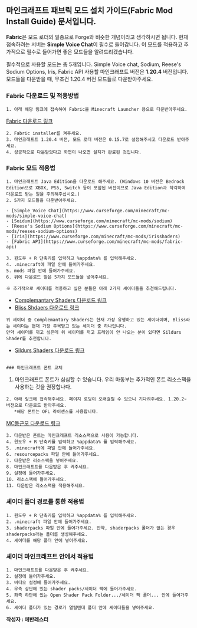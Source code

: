 ## 마인크래프트 패브릭 모드 설치 가이드(Fabric Mod Install Guide) 문서입니다.

**Fabric**은 모드 로더의 일종으로 Forge와 비슷한 개념이라고 생각하시면 됩니다.
현재 접속하려는 서버는 **Simple Voice Chat**이 필수로 들어갑니다.
이 모드를 적용하고 추가적으로 필수로 들어가면 좋은 모드들을 알려드리겠습니다.

필수적으로 사용할 모드는 총 5개입니다. Simple Voice chat, Sodium, Reese's Sodium Options, Iris, Fabric API
사용할 마인크래프트 버전은 **1.20.4** 버전입니다. 모드들을 다운받을 때, 무조건 1.20.4 버전 모드들로 다운받아주세요.



### Fabric 다운로드 및 적용방법
```
1. 아래 해당 링크에 접속하여 Fabric을 Minecraft Launcher 용으로 다운받아주세요.
```
[Fabric 다운로드 링크](https://fabricmc.net/use/installer/)
```
2. Fabric installer를 켜주세요.
3. 마인크래프트 1.20.4 버전, 모드 로더 버전은 0.15.7로 설정해주시고 다운로드 받아주세요.
4. 성공적으로 다운받았다고 화면이 나오면 설치가 완료된 것입니다.
```


### Fabric 모드 적용법
```
1. 마인크래프트 Java Edition을 다운로드 해주세요. (Windows 10 버전은 Bedrock Edition으로 XBOX, PS5, Switch 등이 포함된 버전이므로 Java Edition과 착각하여 다운로드 받는 일을 주의해주십시오.)
2. 5가지 모드들을 다운받아주세요.
```
    - [Simple Voice Chat](https://www.curseforge.com/minecraft/mc-mods/simple-voice-chat)
    - [Soidum](https://www.curseforge.com/minecraft/mc-mods/sodium)
    - [Reese's Sodium Options](https://www.curseforge.com/minecraft/mc-mods/reeses-sodium-options)
    - [Iris](https://www.curseforge.com/minecraft/mc-mods/irisshaders)
    - [Fabric API](https://www.curseforge.com/minecraft/mc-mods/fabric-api)
```
3. 윈도우 + R 단축키를 입력하고 %appdata% 를 입력해주세요.
4. .minecraft에 파일 안에 들어가주세요.
5. mods 파일 안에 들어가주세요.
6. 위에 다운로드 받은 5가지 모드들을 넣어주세요.
```

```
※ 추가적으로 셰이더를 적용하고 싶은 분들은 아래 2가지 셰이더들을 추천해드립니다.
```

- [Complemantary Shaders 다운로드 링크](https://www.curseforge.com/minecraft/shaders/complementary-unbound)
- [Bliss Shdaers 다운로드 링크](https://www.curseforge.com/minecraft/shaders/bliss-shader)

```
위 셰이더 중 Complemantary Shaders는 현재 가장 유행하고 있는 셰이더이며, Bliss라는 셰이더는 현재 가장 주목받고 있는 셰이더 중 하나입니다.
만약 셰이더를 끼고 싶은데 위 셰이더를 끼고 프레임이 안 나오는 분이 있다면 Sildurs Shader를 추천합니다.
```
- [Sildurs Shaders 다운로드 링크](https://www.curseforge.com/minecraft/shaders/sildurs-vibrant-shaders)
```

### 마인크래프트 폰트 교체
```
1. 마인크래프트 폰트가 심심할 수 있습니다. 우리 마동부는 추가적인 폰트 리소스팩을 사용하는 것을 권장합나다.
```
2. 아래 링크에 접속해주세요. 페이지 로딩이 오래걸릴 수 있으니 기다려주세요. 1.20.2~ 버전으로 다운로드 받아주세요.
   *해당 폰트는 OFL 라이센스를 사용합니다.
```
[MC둥근모 다운로드 링크](https://eatch.dev/mcfont/#/neodgm)
```
3. 다운받은 폰트는 마인크래프트 리소스팩으로 사용이 가능합니다.
4. 윈도우 + R 단축키를 입력하고 %appdata% 를 입력해주세요.
5. .minecraft에 파일 안에 들어가주세요.
6. resourcepacks 파일 안에 들어가주세요.
7. 다운받은 리소스팩을 넣어주세요.
8. 마인크래프트를 다운받은 후 켜주세요.
9. 설정에 들어가주세요.
10. 리소스팩에 들어가주세요.
11. 다운받은 리소스팩을 적용해주세요.
```


### 셰이더 폴더 경로를 통한 적용법
```
1. 윈도우 + R 단축키를 입력하고 %appdata% 를 입력해주세요.
2. .minecraft 파일 안에 들어가주세요.
3. shaderpacks 파일 안에 들어가주세요. 만약, shaderpacks 폴더가 없는 경우 shaderpacks라는 폴더를 생성해주세요.
4. 셰이더를 해당 폴더 안에 넣어주세요.
```


### 셰이더 마인크래프트 안에서 적용법
```
1. 마인크래프트를 다운받은 후 켜주세요.
2. 설정에 들어가주세요.
3. 비디오 설정에 들어가주세요.
4. 우측 상단에 있는 shader packs/셰이더 팩에 들어가주세요.
5. 좌측 하단에 있는 Open Shader Pack Folder.../셰이더 팩 폴더... 안에 들어가주세요.
6. 셰이더 폴더가 있는 경로가 열릴텐데 폴더 안에 셰이더들을 넣어주세요.
```


**작성자 : 에반레스터**
